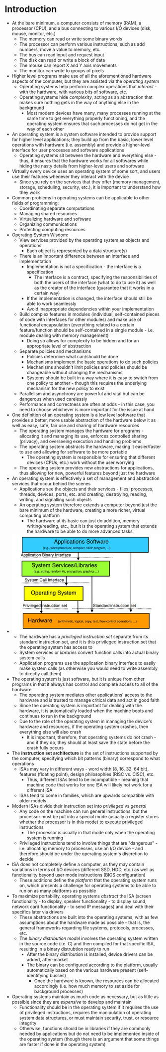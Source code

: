 # Introduction
- At the bare minimum, a computer consists of memory (RAM), a processor (CPU), and a bus connecting to various I/O devices (disk, mouse, monitor, etc.)
    - The memory can read or write some binary words
    - The processor can perform various instructions, such as add numbers, move a value to memory, etc.
    - The bus can read input and request input
    - The disk can read or write a block of data
    - The mouse can report X and Y axis movements
    - The monitor can write to groups of pixels
- Higher level programs make use of all the aforementioned hardware aspects of the computer, but they are assisted via the *operating system*
    - Operating systems help perform complex operations that *interact* - with the hardware, with various bits of software, etc.
    - Operating systems hide *complexity*, acting as an abstraction that makes sure nothing gets in the way of anything else in the background
        - Most modern devices have many, many processes running at the same time to get everything properly functioning, and the operating system ensures that such processes do not get in the way of each other
- An operating system is a system software intended to provide support for higher level applications; they build up from the basic, lower level operations with hardware (i.e. assembly) and provide a higher-level interface for user processes and software applications
    - Operating systems sit between the hardware and everything else - thus, it ensures that the hardware works for all softwares while hiding the nasty details from higher-level users and software
- Virtually every device uses an operating system of some sort, and users use their features whenever they interact with the device
    - Since you rely on the services that they offer (memory management, storage, scheduling, security, etc.), it is important to understand how they work
- Common problems in operating systems can be applicable to other fields of programming:
    - Coordinating separate computations
    - Managing shared resources
    - Virtualizing hardware and software
    - Organizing communications
    - Protecting computing resources
- Operating System Wisdom:
    - View services provided by the operating system as objects and operations 
        - Each object is represented by a data structure(s)
    - There is an important difference between an interface and implementation
        - Implementation is not a specification - the interface is a specification
            - The interface is a contract, specifying the responsibilities of both the users of the interface (what to do to use it) as well as the creator of the interface (guarantee that it works in a certain way)
        - If the implementation is changed, the interface should still be able to work seamlessly 
        - Avoid inappropriate dependencies within your implementation
    - Build complex features in modules (individual, self-contained pieces of code with interfaces for other modules) and make use of functional encapsulation (everything related to a certain feature/function should be self-contained in a single module - i.e. module dealing with memory management)
        - Doing so allows for complexity to be hidden and for an appropriate level of abstraction
    - Separate policies and mechanisms
        - Policies determine what can/should be done
        - Mechanisms implement the basic operations to do such policies
        - Mechanisms shouldn't limit policies and policies should be changeable without changing the mechanisms
        - Systems should be built in a way where it is easy to switch from one policy to another - though this requires the underlying mechanism for the new policy to exist
    - Parallelism and asynchrony are powerful and vital but can be dangerous when used carelessly
    - Performance and correctness are often at odds - in this case, you need to choose whichever is more important for the issue at hand
- One definition of an operating system is a low level software that provides a better, more usable abstraction of the hardware below it as well as easy, safe, fair use and sharing of hardware resources
    - The operating system manages the hardware for programs - allocating it and managing its use, enforces controlled sharing (privacy), and overseeing execution and handling problems
    - The operating system abstracts the hardware, making it easier/faster to use and allowing for software to be more portable
        - The operating system is responsible for ensuring that different devices (CPUs, etc.) work without the user worrying
    - The operating system provides new abstractions for applications, thus allowing for new, powerful features beyond just the hardware
- An operating system is effectively a set of management and abstraction services that occur behind the scenes
    - Applications see the objects and their services - files, processes, threads, devices, ports, etc. and creating, destroying, reading, writing, and signalling such objects
    - An operating system therefore extends a computer beyond just the bare minimum of the hardware, creating a more richer, virtual computing platform 
        - The hardware at its basic can just do addition, memory writing/reading, etc., but it is the operating system that extends the hardware to be able to do more advanced tasks
- ![Where Does the OS Fit In?](./Images/OS_Fit_In.png)
    - The hardware has a *privileged instruction set* separate from its standard instruction set, and it is this privileged instruction set that the operating system has access to
    - System services or *libraries* convert function calls into actual binary system calls 
    - Application programs use the application binary interface to easily make system calls (as otherwise you would need to write assembly to directly call them)
- The operating system is just software, but it is unique from other programs in that it always has control and complete access to all of the hardware
    - The operating system mediates other applications' access to the hardware and is trusted to manage critical data and act in good faith
    - Since the operating system is important for dealing with the hardware, it is automatically loaded when the machine boots and continues to run in the background
    - Due to the role of the operating system in managing the device's hardware and resources, if the operating system crashes, then everything else will also crash
        - It is important, therefore, that operating systems do not crash - and if they do, they should at least save the state before the crash fully occurs
- The **instruction set architecture** is the set of instructions supported by the computer, specifying which bit patterns (binary) correspond to what operations
    - ISAs may vary in different ways - word width (8, 16, 32, 64 bit), features (floating point), design philosophies (RISC vs. CISC), etc.
        - Thus, different ISAs tend to be incompatible - meaning that machine code that works for one ISA will likely not work for a different ISA 
    - ISAs tend to come in families, which are upwards compatible with older models 
- Modern ISAs divide their instruction set into *privileged* vs *general*
    - Any code on the machine can run general instructions, but the processor must be put into a special mode (usually a register stores whether the processor is in this mode) to execute privileged instructions
        - The processor is usually in that mode only when the operating system is running
    - Privileged instructions tend to involve things that are "dangerous" - i.e. allocating memory to processes, use an I/O device - and therefore should be under the operating system's discretion to decide
- ISA does not completely define a computer, as they may contain variations in terms of I/O devices (different SSD, HDD, etc.) as well as functionality beyond user mode instructions (BIOS configuration)
    - These additions define the *platform* that the operating system runs on, which presents a challenge for operating systems to be able to run on as many platforms as possible
- To maximize portability, operating systems *abstract* the ISA (screen functionality - to display, speaker functionality - to display sound, network card functionality - to send IP messages) and deal with their specifics later via drivers
    - These abstractions are built into the operating systems, with as few assumptions about the hardware made as possible - that is, the general frameworks regarding file systems, protocols, processes, etc. 
    - The *binary distribution model* involves the operating system written in the source code (i.e. C) and then compiled for that specific ISA, resulting in a binary distrubtion ready to run
        - After the binary distribution is installed, device drivers can be added, after-market
        - The binary can be configured according to the platform, usually automatically based on the various hardware present (self-identifying busses)
            - Once the hardware is known, the resources can be allocated accordingly (i.e. how much memory to set aside for background processes)
- Operating systems maintain as much code as necessary, but as little as possible since they are *expensive* to develop and maintain
    - Functionality should be in the operating system if it requires the use of privileged instructions, requires the manipulation of operating system data structures, or must maintain security, trust, or resource integrity
    - Otherwise, functions should be in libraries if they are commonly needed by applications but do not need to be implemented inside of the operating system (though there is an argument that some things are faster if done in the operating system)